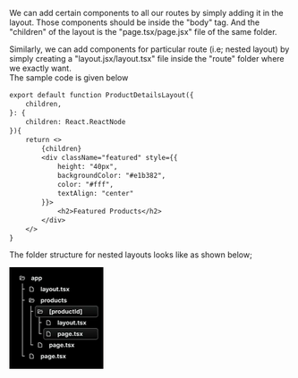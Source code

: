 We can add certain components to all our routes by simply adding it in the layout. Those components should be inside the "body" tag. And the "children" of the layout is the "page.tsx/page.jsx" file of the same folder.

Similarly, we can add components for particular route (i.e; nested layout) by simply creating a "layout.jsx/layout.tsx" file inside the "route" folder where we exactly want.
<br> The sample code is given below

```
export default function ProductDetailsLayout({
    children,
}: {
    children: React.ReactNode
}){
    return <>
        {children}
        <div className="featured" style={{
            height: "40px",
            backgroundColor: "#e1b382",
            color: "#fff",
            textAlign: "center"
        }}>
            <h2>Featured Products</h2>
        </div>
    </>
}
```

The folder structure for nested layouts looks like as shown below;

![nested-layouts](../images/nested-layouts.png)
